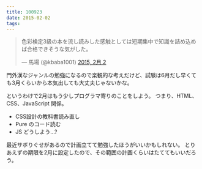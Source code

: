 ```yaml
---
title: 100923
date: 2015-02-02
tags:
---
```


<blockquote class="twitter-tweet" lang="ja"><p>色彩検定3級の本を流し読みした感触としては短期集中で知識を詰め込めば合格できそうな気がした。</p>&mdash; 馬場 (@kbaba1001) <a href="https://twitter.com/kbaba1001/status/562048021655863297">2015, 2月 2</a></blockquote>
<script async src="//platform.twitter.com/widgets.js" charset="utf-8"></script>

門外漢なジャンルの勉強になるので楽観的な考えだけど、試験は6月だし早くても3月くらいから本気出しても大丈夫じゃないかな。

というわけで2月はもう少しプログラマ寄りのことをしよう。
つまり、HTML、CSS、JavaScript 関係。

- CSS設計の教科書読み直し
- Pure のコード読む
- JS どうしよう...?

最近サボりぐせがあるので計画立てて勉強したほうがいいかもしれない。
とりあえずの期限を2月に設定したので、その範囲の計画くらいはたててもいいだろう。
